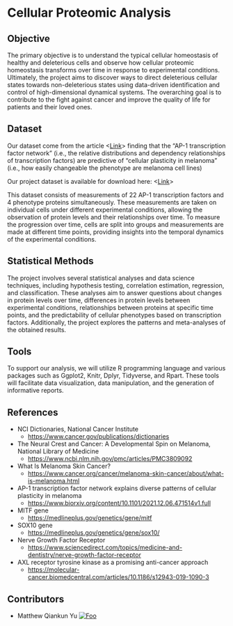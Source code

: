 # Cellular Proteomic Analysis

## Objective
The primary objective is to understand the typical cellular homeostasis of healthy and deleterious cells and observe how cellular proteomic homeostasis transforms over time in response to experimental conditions. Ultimately, the project aims to discover ways to direct deleterious cellular states towards non-deleterious states using data-driven identification and control of high-dimensional dynamical systems. The overarching goal is to contribute to the fight against cancer and improve the quality of life for patients and their loved ones.

## Dataset
Our dataset come from the article <[Link](https://www.biorxiv.org/content/10.1101/2021.12.06.471514v1.full)> finding that the “AP-1 transcription factor network” (i.e., the relative distributions and dependency relationships of transcription factors) are predictive of “cellular plasticity in melanoma” (i.e., how easily changeable the phenotype are melanoma cell lines) 

Our project dataset is available for download here: <[Link](https://drive.google.com/uc?id=1m-bc56NfKErzkxdlHXBLWQg14W2R2vd8&export=download)>

This dataset consists of measurements of 22 AP-1 transcription factors and 4 phenotype proteins simultaneously. These measurements are taken on individual cells under different experimental conditions, allowing the observation of protein levels and their relationships over time. To measure the progression over time, cells are split into groups and measurements are made at different time points, providing insights into the temporal dynamics of the experimental conditions.

## Statistical Methods
The project involves several statistical analyses and data science techniques, including hypothesis testing, correlation estimation, regression, and classification. These analyses aim to answer questions about changes in protein levels over time, differences in protein levels between experimental conditions, relationships between proteins at specific time points, and the predictability of cellular phenotypes based on transcription factors. Additionally, the project explores the patterns and meta-analyses of the obtained results.

## Tools
To support our analysis, we will utilize R programming language and various packages such as Ggplot2, Knitr, Dplyr, Tidyverse, and Rpart. These tools will facilitate data visualization, data manipulation, and the generation of informative reports. 

## References
- NCI Dictionaries, National Cancer Institute
  - https://www.cancer.gov/publications/dictionaries
- The Neural Crest and Cancer: A Developmental Spin on Melanoma, National Library of Medicine
  - https://www.ncbi.nlm.nih.gov/pmc/articles/PMC3809092
- What Is Melanoma Skin Cancer?
  - https://www.cancer.org/cancer/melanoma-skin-cancer/about/what-is-melanoma.html
- AP-1 transcription factor network explains diverse patterns of cellular plasticity in melanoma
  - https://www.biorxiv.org/content/10.1101/2021.12.06.471514v1.full
- MITF gene
  - https://medlineplus.gov/genetics/gene/mitf
- SOX10 gene
  - https://medlineplus.gov/genetics/gene/sox10/
- Nerve Growth Factor Receptor
  - https://www.sciencedirect.com/topics/medicine-and-dentistry/nerve-growth-factor-receptor
- AXL receptor tyrosine kinase as a promising anti-cancer approach
  - https://molecular-cancer.biomedcentral.com/articles/10.1186/s12943-019-1090-3

## Contributors
- Matthew Qiankun Yu [![Foo](https://img.shields.io/badge/github-%23121011.svg?style=for-the-badge&logo=github&logoColor=white)](https://github.com/MatthewQiankunYu)
